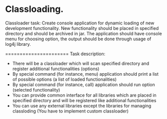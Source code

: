 Classloading.
======================
Classloader task:
Create console application for dynamic loading of new development functionality. New functionality should be placed in specified directory and should be archived in jar. The application should have console menu for choosing option, the output should be done through usage of log4j library.

======================
Task description:
  - There will be a classloader which will scan specified directory and register additional functionalities (options) 
  - By special command (for instance, menu) application should print a list of possible options (a list of loaded functionalities)
  - By special command (for instance, call) application should run option (selected functionality)
  - You can provide common interface for all libraries which are placed in specified directory and will be registered like additional functionalities
  - You can use any external libraries except the libraries for managing classloding (You have to implement custom classloader)
